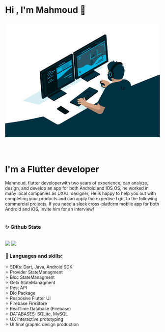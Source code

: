 # Hi , I'm Mahmoud 👋

<p><a target="_blank" rel="noopener noreferrer" href="https://user-images.githubusercontent.com/41232970/116540063-56fe7200-a8f2-11eb-83cb-a7537363da94.gif">
  <img align="center" src="https://raw.githubusercontent.com/jayeshmann/jayeshmann/main/code.gif" alt="Header" title="Header" style="max-width:100%;"></a></p>

<br/><br/>


# I'm a Flutter developer
Mahmoud, flutter developerwith two years of experience, can analyze, design, and develop an app for both Android and IOS OS, he worked in many local companies as UX/UI designer,
He is happy to help you out with completing your products and can apply the expertise I got to the following commercial projects, If you need a sleek cross-platform mobile app for both Android and iOS, invite him for an interview!
<br/><br/>
### ✨ Github State
<br/>
  <img align="center" src="https://github-readme-stats.vercel.app/api?username=ma7moudk3&theme=onedark" />
  <img align="center" src="https://github-readme-stats.vercel.app/api/top-langs/?username=ma7moudk3&theme=onedark" />

### 💫 Languages and skills:
✧ SDKs: Dart, Java, Android SDK <br/>
✧ Provider StateManagment <br/>
✧ Bloc StateManagment <br/>
✧ Getx StateManagment <br/>
✧ Rest API <br/>
✧ Dio Package <br/>
✧ Resposive Flutter UI <br/>
✧ Firebase FireStore <br/>
✧ RealTime Database (Firebase) <br/>
✧ DATABASES: SQLite, MySQL <br/>
✧ UX interactive prototyping <br/> 
✧ UI final graphic design production <br/>

<!--
**ma7moudk3/ma7moudk3** is a ✨ _special_ ✨ repository because its `README.md` (this file) appears on your GitHub profile.

Here are some ideas to get you started:

- 🔭 I’m currently working on ...
- 🌱 I’m currently learning ...
- 👯 I’m looking to collaborate on ...
- 🤔 I’m looking for help with ...
- 💬 Ask me about ...
- 📫 How to reach me: ...
- 😄 Pronouns: ...
- ⚡ Fun fact: ...
-->

